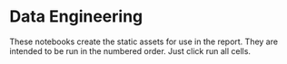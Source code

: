 # Data Engineering

These notebooks create the static assets for use in the report. They are intended to be run in the numbered order. Just click run all cells.